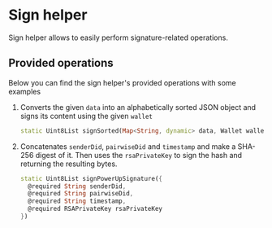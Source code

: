 # Sign helper

Sign helper allows to easily perform signature-related operations.

## Provided operations

Below you can find the sign helper's provided operations with some examples

1. Converts the given `data` into an alphabetically sorted JSON object and signs its content using the given `wallet`  

    ```dart
    static Uint8List signSorted(Map<String, dynamic> data, Wallet wallet) 
    ```

2. Concatenates `senderDid`, `pairwiseDid` and `timestamp` and make a SHA-256 digest of it. Then uses the `rsaPrivateKey` to sign the hash and returning the resulting bytes.

    ```dart
    static Uint8List signPowerUpSignature({
      @required String senderDid,
      @required String pairwiseDid,
      @required String timestamp,
      @required RSAPrivateKey rsaPrivateKey
    })
    ```
